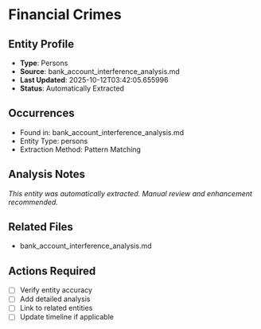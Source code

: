 # Financial Crimes

## Entity Profile
- **Type**: Persons
- **Source**: bank_account_interference_analysis.md
- **Last Updated**: 2025-10-12T03:42:05.655996
- **Status**: Automatically Extracted

## Occurrences
- Found in: bank_account_interference_analysis.md
- Entity Type: persons
- Extraction Method: Pattern Matching

## Analysis Notes
*This entity was automatically extracted. Manual review and enhancement recommended.*

## Related Files
- bank_account_interference_analysis.md

## Actions Required
- [ ] Verify entity accuracy
- [ ] Add detailed analysis
- [ ] Link to related entities
- [ ] Update timeline if applicable
